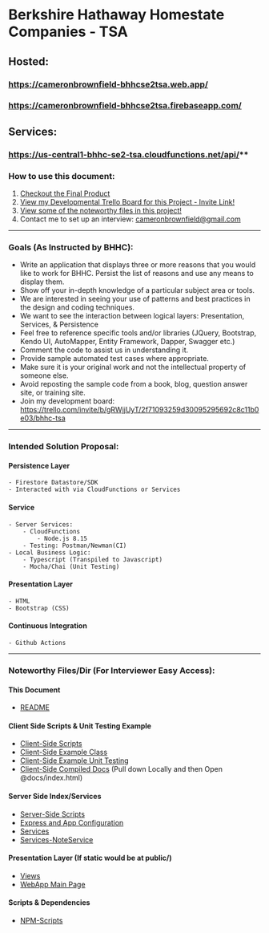 # Berkshire Hathaway Homestate Companies - TSA

## Hosted: 
### https://cameronbrownfield-bhhcse2tsa.web.app/
### https://cameronbrownfield-bhhcse2tsa.firebaseapp.com/

## Services:
### https://us-central1-bhhc-se2-tsa.cloudfunctions.net/api/**

### How to use this document:
1. [Checkout the Final Product](https://cameronbrownfield-bhhcse2tsa.web.app/)
2. [View my Developmental Trello Board for this Project - Invite Link!](https://trello.com/invite/b/gRWjjUyT/2f71093259d30095295692c8c11b0e03/bhhc-tsa)
3. [View some of the noteworthy files in this project!](#noteworthy-filesdir-for-interviewer-easy-access)
4. Contact me to set up an interview: cameronbrownfield@gmail.com

---

### Goals (As Instructed by BHHC): 
- Write an application that displays three or more reasons that you would like to work for BHHC.  Persist the list of reasons and use any means to display them.
- Show off your in-depth knowledge of a particular subject area or tools.
- We are interested in seeing your use of patterns and best practices in the design and coding techniques.
- We want to see the interaction between logical layers: Presentation, Services, & Persistence
- Feel free to reference specific tools and/or libraries (JQuery, Bootstrap, Kendo UI, AutoMapper, Entity Framework, Dapper, Swagger etc.)
- Comment the code to assist us in understanding it.
- Provide sample automated test cases where appropriate.
- Make sure it is your original work and not the intellectual property of someone else.
- Avoid reposting the sample code from a book, blog, question answer site, or training site.
- Join my development board: https://trello.com/invite/b/gRWjjUyT/2f71093259d30095295692c8c11b0e03/bhhc-tsa

---

### Intended Solution Proposal:
#### Persistence Layer
    - Firestore Datastore/SDK
    - Interacted with via CloudFunctions or Services
#### Service
    - Server Services:
        - CloudFunctions
            - Node.js 8.15
        - Testing: Postman/Newman(CI)
    - Local Business Logic:
        - Typescript (Transpiled to Javascript)
        - Mocha/Chai (Unit Testing)
#### Presentation Layer
    - HTML
    - Bootstrap (CSS) 
#### Continuous Integration
    - Github Actions
---

### Noteworthy Files/Dir (For Interviewer Easy Access):
#### This Document
- [README](README.md) 

#### Client Side Scripts & Unit Testing Example
- [Client-Side Scripts](src/) 
- [Client-Side Example Class](src/lib/ArrayUtil.ts)
- [Client-Side Example Unit Testing](src/tests/ArrayUtil.test.ts)
- [Client-Side Compiled Docs](docs/index.html) (Pull down Locally and then Open @docs/index.html)

#### Server Side Index/Services
- [Server-Side Scripts](functions/src)
- [Express and App Configuration](functions/src/index.ts)
- [Services](functions/src/services)
- [Services-NoteService](functions/src/services/NoteService.ts)

#### Presentation Layer (If static would be at public/)
- [Views](functions/views)
- [WebApp Main Page](functions/views/index.hbs)

#### Scripts & Dependencies
- [NPM-Scripts](package.json)

